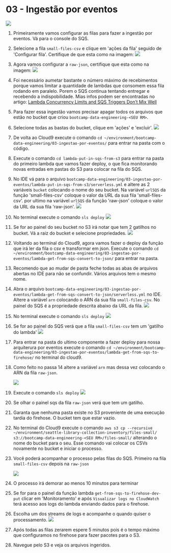 # 03 - Ingestão por eventos

![](img/events-arch.png)

1. Primeiramente vamos configurar as filas para fazer a ingestão por eventos. Vá para o console do SQS.
2. Selecione a fila `small-files-csv` e clique em 'ações da fila' seguido de 'Configurar fila'. Certifique de que esta como na imagem:
   ![](img/sqs1.png)
3. Agora vamos configurar a `raw-json`, certifique que esta como na imagem:
   ![](img/sqs2.png)
4. Foi necessário aumetar bastante o número máximo de recebimentos porque vamos limitar a quantidade de lambdas que consomem essa fila rodando em paralelo. Porem o SQS continua tentando entregar e recebendo a indispobilidade. Mias infos podem ser encontradas no artigo: [Lambda Concurrency Limits and SQS Triggers Don’t Mix Well](https://medium.com/@zaccharles/lambda-concurrency-limits-and-sqs-triggers-dont-mix-well-sometimes-eb23d90122e0)
5. Para fazer essa ingestão vamos precisar apagar todos os arquivos que estão no bucket que criou `bootcamp-data-engineering-<SEU RM>`.
6. Selecione todas as bastas do bucket, clique em 'ações' e 'excluir'.
   ![](img/s3-1.png)
7. De volta ao Cloud9 execute o comando `cd ~/environment/bootcamp-data-engineering/03-ingestao-por-eventos/` para entrar na pasta com o código.
8. Execute o comando `cd lambda-put-in-sqs-from-s3` para entrar na pasta do primeiro lambda que vamos fazer deploy, o que fica monitorando novas entradas em pastas do S3 para colocar na fila do SQS.
9. No IDE vá para o arquivo `bootcamp-data-engineering/03-ingestao-por-eventos/lambda-put-in-sqs-from-s3/serverless.yml` e altere as 2 variáveis `bucket` colocando o nome do seu bucket. Na variável `urlSQS` da função 'small-files-csv' coloque o valor da URL da sua fila 'small-files-csv'. por ultimo na variável `urlSQS` da função 'raw-json' coloque o valor da URL da sua fila 'raw-json'.
    ![](img/ide1.png)
10. No terminal execute o comando `sls deploy`
    ![](img/sls1.png)
11. Se for ao painel do seu bucket no S3 irá notar que tem 2 gatilhos no bucket. Vá a raiz do bucket e selecione propriedades. 
    ![](img/s3-2.png)
12. Voltando ao terminal do Cloud9, agora vamos fazer o deploy da função que irá ler da fila o csv e transformar em json. Execute o comando `cd ~/environment/bootcamp-data-engineering/03-ingestao-por-eventos/lambda-get-from-sqs-convert-to-json/` para entrar na pasta.
13. Recomendo que ao mudar de pasta feche todas as abas de arquivos abertas no IDE para não se confundir. Vários arquivos tem o mesmo nome.
14. Abra o arquivo `bootcamp-data-engineering/03-ingestao-por-eventos/lambda-get-from-sqs-convert-to-json/serverless.yml` no IDE. Altere a variável `arn` colocando o ARN da sua fila `small-files-csv`. No painel do SQS é a propriedade descrita abaixo da URL da fila.
    ![](img/ide2.png)
15. No terminal execute o comando `sls deploy`
    ![](img/sls2.png)
16. Se for ao painel do SQS verá que a fila `small-files-csv` tem um 'gatilho do lambda'
    ![](img/sqs3.png)
17. Para entrar na pasta do ultimo componente a fazer deploy para nossa arquiterura por eventos execute o comando `cd ~/environment/bootcamp-data-engineering/03-ingestao-por-eventos/lambda-get-from-sqs-to-firehose/` no terminal do cloud9.
18. Como feito no passa 14 altere a variável `arn` mas dessa vez colocando o ARN da fila `raw-json`.
    
    ![](img/ide3.png)
19. Execute o comando `sls deploy`
    ![](img/sls3.png)
20. Se olhar o painel sqs da fila `raw-json` verá que tem um gatilho.
21. Garanta que nenhuma pasta existe no S3 proveniente de uma execução tardia do firehose. O bucket tem que estar vazio.
22. No terminal do Cloud9 execute o comando `aws s3 cp --recursive ~/environment/seattle-library-collection-inventory/files-small/ s3://bootcamp-data-engineering-<SEU RM>/files-small/` alterando o nome do bucket para o seu. Esse comando vai colocar os CSVs novamente no bucket e iniciar o processo.
23. Você poderá acompanhar o processo pelas filas do SQS. Primeiro na fila `small-files-csv` depois na `raw-json`
    
    ![](img/sqs4.png)
24. O processo irá demorar ao menos 10 minutos para terminar
25. Se for para o painel da função lambda `get-from-sqs-to-firehose-dev-put` clicar em 'Monitoramento' e após `Visualizar logs no CloudWatch` terá acesso aos logs do lambda enviando dados para o firehose.
26. Escolha um dos streams de logs e acompanhe o quando quiser o processamento.
    ![](img/cw1.png)

27. Após todas as filas zerarem espere 5 minutos pois é o tempo máximo que configuramos no firehose para fazer pacotes para o S3.
28. Navegue pelo S3 e veja os arquivos ingeridos.
